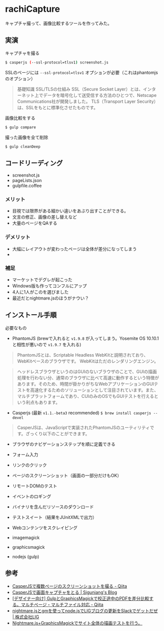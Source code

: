 # rachiCapture
キャプチャ撮って、画像比較するツールを作ってみた。


## 実演
キャプチャを撮る


```sh
$ casperjs (--ssl-protocol=tlsv1) screenshot.js
```
SSLのページには `--ssl-protocol=tlsv1` オプションが必要（これはphantomjsのオプション）

> 基礎知識 SSL/TLSの仕組み SSL（Secure Socket Layer）とは、インターネット上でデータを暗号化して送受信する方法のひとつで、Netscape Communications社が開発しました。 TLS（Transport Layer Security）は、SSLをもとに標準化させたものです。


画像比較をする

```sh
$ gulp compare
```

撮った画像を全て削除

```sh
$ gulp cleanDeep
```

## コードリーディング

* screenshot.js
* pageLists.json
* gulpfile.coffee



### メリット
* 目視では限界がある細かい違いをあぶり出すことができる。
* 文言の修正、画像の差し替えなど
* 大量のページをQAする

### デメリット
* 大幅にレイアウトが変わったページは全体が差分になってしまう
* 

### 補足
* マーケットでデグレが起こった
* Windows版も作ってコンフルにアップ
* 4人に1人がこのを選びました
* 最近だとnightmare.jsのほうがナウい？

## インストール手順

必要なもの

 * PhantomJS
  (brewで入れると `v1.9.8` が入ってしまう。Yosemite OS 10.10.1 と相性が悪いので `v1.9.7` を入れる)    

> PhantomJSとは、Scriptable Headless WebKitと説明されており、WebKitベースのブラウザです。 WebKitはただのレンダリングエンジン。

> ヘッドレスブラウザというのはGUIのないブラウザのことで、GUIの描画処理を行わない分、通常のブラウザに比べて高速に動作するという特徴があります。そのため、時間が掛かりがちなWebアプリケーションのGUIテストを高速化するためのソリューションとして注目されています。また、マルチプラットフォームであり、CUIのみのOSでもGUIテストを行えるという利点もあります。


 * Casperjs (最新 `v1.1.-beta3` recommended)
 `$ brew install casperjs --devel`  
 
> CasperJSは、JavaScriptで実装されたPhantomJSのユーティリティです。ざっくり以下のことができます。

>
* ブラウザのナビゲーションステップを順に定義できる
* フォーム入力
* リンクのクリック
* ページのスクリーンショット（画面の一部分だけもOK）
* リモートDOMのテスト
* イベントのロギング
* バイナリを含んだリソースのダウンロード
* テストスイート（結果をJUnitXMLで出力）
* Webコンテンツをスクレイピング
 
 * imagemagick
 * graphicsmagick
 * nodejs (gulp)


## 参考
* [CasperJSで複数ページのスクリーンショットを撮る - Qiita](http://qiita.com/watarumohawk/items/3b121a80031e8cc29e7e)
* [CasperJSで画面キャプチャをとる | Siguniang's Blog](https://siguniang.wordpress.com/2013/07/18/capturing-screenshots-with-casperjs/)
* [[デザイナー向け] GulpとGraphicsMagickで校正途中のPDFを差分比較する。マルチページ・マルチファイル対応 - Qiita](http://qiita.com/y_hokkey/items/417e108e212210b4e635)
* [nightmare.jsとgmを使ってnode.jsでLIGブログの更新をSlackでゲットだぜ | 株式会社LIG](http://liginc.co.jp/web/programming/node-js/139045)
* [Nightmare.js+GraphicsMagickでサイト全体の描画テストを行う。](http://blog.yudppp.com/nightmare-gm/)
